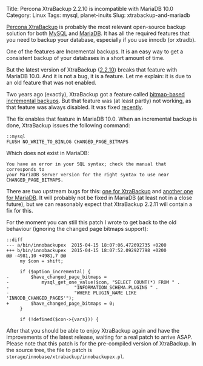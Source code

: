 Title: Percona XtraBackup 2.2.10 is incompatible with MariaDB 10.0
Category: Linux
Tags: mysql, planet-inuits
Slug: xtrabackup-and-mariadb

[Percona XtraBackup](http://www.percona.com/doc/percona-xtrabackup/2.2/) is
probably the most relevant open-source backup solution for both
[MySQL](http://www.mysql.com/) and [MariaDB](https://mariadb.org/). It has all
the required features that you need to backup your database, especially if you use innodb (or xtradb).

One of the features are Incremental backups. It is an easy way to get
a consistent backup of your databases in a short amount of time.

But the latest version of XtraBackup
([2.2.10](http://www.percona.com/doc/percona-xtrabackup/2.2/release-notes/2.2/2.2.10.html))
breaks that feature with MariaDB 10.0. And it is not a bug, it is a feature.
Let me explain: it is due to an old feature that was not enabled.

Two years ago (exactly), XtraBackup got a feature called [bitmap-based incremental backups](https://github.com/percona/percona-xtrabackup/commit/a37c7cbca557e94bb5f5ffe4ae02378dcf98daf7). But that feature was (at least partly) not working, as that feature was always disabled. It was fixed [recently](https://github.com/percona/percona-xtrabackup/commit/a39237dd1a4de653e205e63b81ae5c4c5659116d).

The fix enables that feature in MariaDB 10.0. When an incremental backup is done,
XtraBackup issues the following command:

    ::mysql
    FLUSH NO_WRITE_TO_BINLOG CHANGED_PAGE_BITMAPS

Which does not exist in MariaDB:

    You have an error in your SQL syntax; check the manual that corresponds to
    your MariaDB server version for the right syntax to use near
    CHANGED_PAGE_BITMAPS.

There are two upstream bugs for this: [one for XtraBackup](https://bugs.launchpad.net/percona-xtrabackup/+bug/1444541)
and [another one for MariaDB](https://mariadb.atlassian.net/browse/MDEV-7472).
It will probably not be fixed in MariaDB (at least not in a close future), but
we can reasonably expect that XtraBackup 2.2.11 will contain a fix for this.

For the moment you can still this patch I wrote to get back to the old behaviour
(ignoring the changed page bitmaps support):

    ::diff
    --- a/bin/innobackupex  2015-04-15 18:07:06.472692735 +0200
    +++ b/bin/innobackupex  2015-04-15 18:07:52.092927798 +0200
    @@ -4981,10 +4981,7 @@
         my $con = shift;

         if ($option_incremental) {
    -        $have_changed_page_bitmaps =
    -            mysql_get_one_value($con, "SELECT COUNT(*) FROM " .
    -                        "INFORMATION_SCHEMA.PLUGINS " .
    -                        "WHERE PLUGIN_NAME LIKE 'INNODB_CHANGED_PAGES'");
    +        $have_changed_page_bitmaps = 0;
         }

         if (!defined($con->{vars})) {

After that you should be able to enjoy XtraBackup again and have the improvements
of the latest release, waiting for a real patch to arrive ASAP. Please note that
this patch is for the pre-compiled version of XtraBackup. In the source tree, the file
to patch is `storage/innobase/xtrabackup/innobackupex.pl`.

